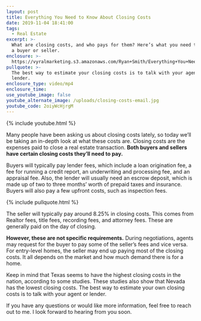 ```yaml
---
layout: post
title: Everything You Need to Know About Closing Costs
date: 2019-11-04 18:41:00
tags:
  - Real Estate
excerpt: >-
  What are closing costs, and who pays for them? Here’s what you need to know as
  a buyer or seller.
enclosure: >-
  https://vyralmarketing.s3.amazonaws.com/Ryan+Smith/Everything+You+Need+to+Know+About+Closing+Costs.mp4
pullquote: >-
  The best way to estimate your closing costs is to talk with your agent or
  lender.
enclosure_type: video/mp4
enclosure_time:
use_youtube_image: false
youtube_alternate_image: /uploads/closing-costs-email.jpg
youtube_code: 2oiyWcHjrgM
---
```


{% include youtube.html %}

Many people have been asking us about closing costs lately, so today we’ll be taking an in-depth look at what these costs are. Closing costs are the expenses paid to close a real estate transaction. **Both buyers and sellers have certain closing costs they’ll need to pay.**

Buyers will typically pay lender fees, which include a loan origination fee, a fee for running a credit report, an underwriting and processing fee, and an appraisal fee. Also, the lender will usually need an escrow deposit, which is made up of two to three months’ worth of prepaid taxes and insurance. Buyers will also pay a few upfront costs, such as inspection fees.

{% include pullquote.html %}

The seller will typically pay around 8.25% in closing costs. This comes from Realtor fees, title fees, recording fees, and attorney fees. These are generally paid on the day of closing.

**However, these are not specific requirements.** During negotiations, agents may request for the buyer to pay some of the seller’s fees and vice versa. For entry-level homes, the seller may end up paying most of the closing costs. It all depends on the market and how much demand there is for a home.&nbsp;

Keep in mind that Texas seems to have the highest closing costs in the nation, according to some studies. These studies also show that Nevada has the lowest closing costs. The best way to estimate your own closing costs is to talk with your agent or lender.

If you have any questions or would like more information, feel free to reach out to me. I look forward to hearing from you soon.